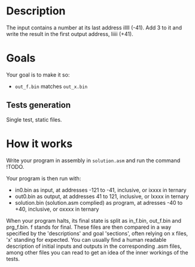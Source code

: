 # Description
The input contains a number at its last address illll (-41).
Add 3 to it and write the result in the first output address, liiii (+41).

# Goals
Your goal is to make it so:
- `out_f.bin` matches `out_x.bin`

## Tests generation
Single test, static files.

# How it works
Write your program in assembly in `solution.asm` and run the command !TODO.

Your program is then run with:
- in0.bin as input, at addresses -121 to -41, inclusive, or ixxxx in ternary
- out0.bin as output, at addresses 41 to 121, inclusive, or lxxxx in ternary
- solution.bin (solution.asm complied) as program, at adresses -40 to +40, inclusive, or oxxxx in ternary

When your program halts, its final state is split as in_f.bin, out_f.bin and prg_f.bin. f stands for final.
These files are then compared in a way specified by the 'descriptions' and goal 'sections', often relying on x files, 'x' standing for expected.
You can usually find a human readable description of initial inputs and outputs in the corresponding .asm files, among other files you can read to get an idea of the inner workings of the tests.

